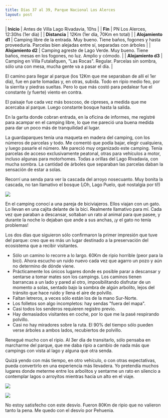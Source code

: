```yaml
---
title: Días 37 al 39, Parque Nacional Los Alerces
layout: post
---
```


| **Inicio**             | Antes de Villa Lago Rivadavia, 10hs |
| **Fin**                 | PN Los Alerces, 12:30hs (1er día) |
| **Distancia**       | 12Km (1er día, 70Km en total) |
| **Alojamiento d1**    | Camping libre de la entrada. Muy bueno. Tiene baños, fogones y hasta proveeduría. Parcelas bien alejadas entre sí, separadas con árboles |
| **Alojamiento d2**    | Camping agreste de Lago Verde. Muy bueno. Tiene baños, mesas en los fogones, no luz. Amplio y cómodo. |
| **Alojamiento d3**    | Camping en Villa Futalafquen, "Las Rocas". Regular. Parcelas sin sombra, sólo una con mesa, mucha gente va a pasar el día. |

El camino para llegar al parque (los 12Km que me separaban de allí el 1er día), fue en parte lomadas y, en otras, subida. Todo en ripio medio feo, por la sierrita y piedras sueltas. Pero lo que más costó para pedalear fue el constante (y fuerte) viento en contra.

El paisaje fue cada vez más boscoso, de cipreses, a medida que me acercaba al parque. Luego constante bosque hasta la salida.

En la garita donde cobran entrada, en la oficina de informes, me registré para acampar en el camping libre, lo que me pareció una buena medida para dar un poco más de tranquilidad al lugar.

La guardaparques tenía una maqueta en madera del camping, con los números de parcelas y todo. Me comentó que podía bajar, elegir cualquiera, y luego pasarle el número. Me pareció muy organizado este camping. Tenía parcelas de acceso exclusivamente peatonal, otras para vehículos a motor, incluso algunas para motorhomes. Todas a orillas del Lago Rivadavia, con mucha sombra. La cantidad de árboles que separaban las parcelas daban la sensación de estar a solas.

Recorrí una senda para ver la cascada del arroyo nosecuanto. Muy bonita la cascada, no tan llamativo el bosque (¡Oh, Lago Puelo, qué nostalgia por tí!)

[![](https://cloud.githubusercontent.com/assets/1107605/6267747/96ac2e7a-b825-11e4-8b36-115926fbfe64.JPG)](https://cloud.githubusercontent.com/assets/1107605/6267746/962efffe-b825-11e4-973f-b8c1cc03a77a.JPG)

En el camping conocí a una pareja de biciviajeros. Ellos viajan con un gato. Lo llevan en una cajita delante de la bici. Realmente llamativo para mí. Cada vez que paraban a descansar, soltaban un rato al animal para que pasee, y durante la noche lo dejaban que ande a sus anchas, ¡y el gato no tenía problemas!

Los dos días que siguieron sólo confirmaron la primer impresión que tuve del parque: creo que es más un lugar destinado a la preservación del ecosistema que a recibir visitantes.

 * Sólo un camino lo recorre a lo largo. 60Km de ripio horrible (peor para la bici). Ahora escucho un ruido nuevo cada vez que agarro un pozo y aún no determino de dónde viene.
 * Prácticamente los únicos lugares donde es posible parar a descansar y sentarse a tomar mates son los campings. Los caminos tienen barrancas a un lado y pared al otro, imposibilitando disfrutar de un momento a solas, sentado bajo la sombra de algún arbolito, lejos del tránsito que hace ruido y llena el aire de polvillo.
 * Faltan letreros, a veces sólo están los de la mano Sur-Norte.
 * Los folletos son algo incompletos: hay sendas "fuera del mapa".
 * Casi todos los senderos requieren registro previo.
 * Hay demasiados visitantes en coche, por lo que me la pasé respirando polvillo.
 * Casi no hay miradores sobre la ruta. El 90% del tiempo sólo pueden verse árboles a ambos lados, recubiertos de polvillo.

Renegué mucho con el ripio. Al 3er día de transitarlo, sólo pensaba en marcharme del parque, que me daba ripio a cambio de nada más que campings con vista al lago y alguna que otra senda.

Quizá yendo con más tiempo, en otro vehículo, o con otras expectativas, pueda convertirlo en una experiencia más llevadera. Yo pretendía muchos lugares donde meterme entre los arbolitos y sentarme un rato en silencio a contemplar lagos o arroyitos mientras hacía un alto en el viaje.

[![](https://cloud.githubusercontent.com/assets/1107605/6267751/971499f6-b825-11e4-937c-51fe4bc44e43.JPG)](https://cloud.githubusercontent.com/assets/1107605/6267750/96f60de2-b825-11e4-9be7-ea4a363fc15f.JPG)

[![](https://cloud.githubusercontent.com/assets/1107605/6267753/97424f54-b825-11e4-98fd-90567b995e4b.JPG)](https://cloud.githubusercontent.com/assets/1107605/6267752/97252b40-b825-11e4-8297-f655eda897c2.JPG)

No estoy satisfecho con este desvío. Fueron 80Km de ripio que no valieron tanto la pena. Me quedo con el desvío por Pehuenia.
